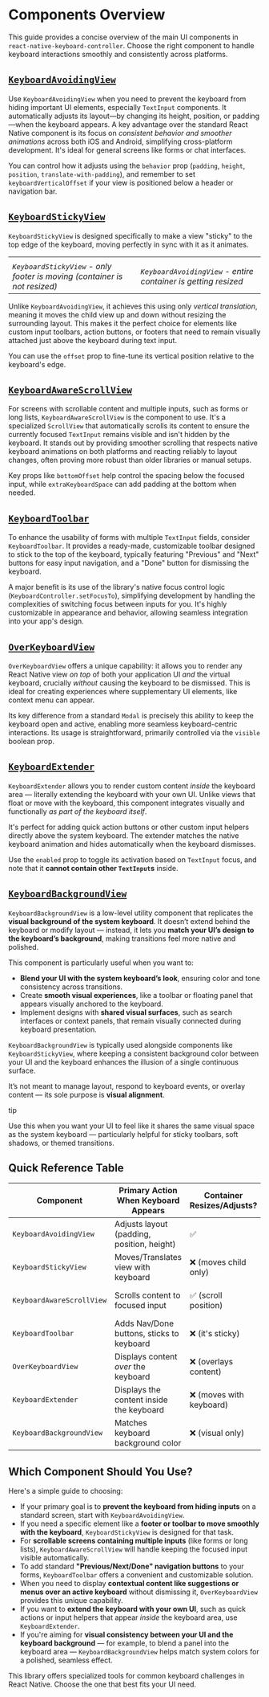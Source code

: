 # Components Overview

This guide provides a concise overview of the main UI components in `react-native-keyboard-controller`. Choose the right component to handle keyboard interactions smoothly and consistently across platforms.

## [`KeyboardAvoidingView`](/react-native-keyboard-controller/pr-preview/pr-1043/docs/api/components/keyboard-avoiding-view.md)[​](/react-native-keyboard-controller/pr-preview/pr-1043/docs/guides/components-overview.md#keyboardavoidingview "Direct link to keyboardavoidingview")

<!-- -->

<!-- -->

<!-- -->

Use `KeyboardAvoidingView` when you need to prevent the keyboard from hiding important UI elements, especially `TextInput` components. It automatically adjusts its layout—by changing its height, position, or padding—when the keyboard appears. A key advantage over the standard React Native component is its focus on *consistent behavior and smoother animations* across both iOS and Android, simplifying cross-platform development. It's ideal for general screens like forms or chat interfaces.

You can control how it adjusts using the `behavior` prop (`padding`, `height`, `position`, `translate-with-padding`), and remember to set `keyboardVerticalOffset` if your view is positioned below a header or navigation bar.

## [`KeyboardStickyView`](/react-native-keyboard-controller/pr-preview/pr-1043/docs/api/components/keyboard-sticky-view.md)[​](/react-native-keyboard-controller/pr-preview/pr-1043/docs/guides/components-overview.md#keyboardstickyview "Direct link to keyboardstickyview")

`KeyboardStickyView` is designed specifically to make a view "sticky" to the top edge of the keyboard, moving perfectly in sync with it as it animates.

<!-- -->

|                                                                           |                                                                |
| ------------------------------------------------------------------------- | -------------------------------------------------------------- |
|                                                                           |                                                                |
| *`KeyboardStickyView` - only footer is moving (container is not resized)* | *`KeyboardAvoidingView` - entire container is getting resized* |

Unlike `KeyboardAvoidingView`, it achieves this using only *vertical translation*, meaning it moves the child view up and down without resizing the surrounding layout. This makes it the perfect choice for elements like custom input toolbars, action buttons, or footers that need to remain visually attached just above the keyboard during text input.

You can use the `offset` prop to fine-tune its vertical position relative to the keyboard's edge.

## [`KeyboardAwareScrollView`](/react-native-keyboard-controller/pr-preview/pr-1043/docs/api/components/keyboard-aware-scroll-view.md)[​](/react-native-keyboard-controller/pr-preview/pr-1043/docs/guides/components-overview.md#keyboardawarescrollview "Direct link to keyboardawarescrollview")

For screens with scrollable content and multiple inputs, such as forms or long lists, `KeyboardAwareScrollView` is the component to use. It's a specialized `ScrollView` that automatically scrolls its content to ensure the currently focused `TextInput` remains visible and isn't hidden by the keyboard. It stands out by providing smoother scrolling that respects native keyboard animations on both platforms and reacting reliably to layout changes, often proving more robust than older libraries or manual setups.

Key props like `bottomOffset` help control the spacing below the focused input, while `extraKeyboardSpace` can add padding at the bottom when needed.

## [`KeyboardToolbar`](/react-native-keyboard-controller/pr-preview/pr-1043/docs/api/components/keyboard-toolbar.md)[​](/react-native-keyboard-controller/pr-preview/pr-1043/docs/guides/components-overview.md#keyboardtoolbar "Direct link to keyboardtoolbar")

To enhance the usability of forms with multiple `TextInput` fields, consider `KeyboardToolbar`. It provides a ready-made, customizable toolbar designed to stick to the top of the keyboard, typically featuring "Previous" and "Next" buttons for easy input navigation, and a "Done" button for dismissing the keyboard.

A major benefit is its use of the library's native focus control logic (`KeyboardController.setFocusTo`), simplifying development by handling the complexities of switching focus between inputs for you. It's highly customizable in appearance and behavior, allowing seamless integration into your app's design.

## [`OverKeyboardView`](/react-native-keyboard-controller/pr-preview/pr-1043/docs/api/views/over-keyboard-view.md)[​](/react-native-keyboard-controller/pr-preview/pr-1043/docs/guides/components-overview.md#overkeyboardview "Direct link to overkeyboardview")

`OverKeyboardView` offers a unique capability: it allows you to render any React Native view *on top* of both your application UI *and* the virtual keyboard, crucially *without* causing the keyboard to be dismissed. This is ideal for creating experiences where supplementary UI elements, like context menu can appear.

Its key difference from a standard `Modal` is precisely this ability to keep the keyboard open and active, enabling more seamless keyboard-centric interactions. Its usage is straightforward, primarily controlled via the `visible` boolean prop.

## [`KeyboardExtender`](/react-native-keyboard-controller/pr-preview/pr-1043/docs/api/views/keyboard-extender.md)[​](/react-native-keyboard-controller/pr-preview/pr-1043/docs/guides/components-overview.md#keyboardextender "Direct link to keyboardextender")

`KeyboardExtender` allows you to render custom content *inside* the keyboard area — literally extending the keyboard with your own UI. Unlike views that float or move with the keyboard, this component integrates visually and functionally *as part of the keyboard itself*.

It's perfect for adding quick action buttons or other custom input helpers directly above the system keyboard. The extender matches the native keyboard animation and hides automatically when the keyboard dismisses.

Use the `enabled` prop to toggle its activation based on `TextInput` focus, and note that it **cannot contain other `TextInput`s** inside.

## [`KeyboardBackgroundView`](/react-native-keyboard-controller/pr-preview/pr-1043/docs/api/views/keyboard-background-view.md)[​](/react-native-keyboard-controller/pr-preview/pr-1043/docs/guides/components-overview.md#keyboardbackgroundview "Direct link to keyboardbackgroundview")

`KeyboardBackgroundView` is a low-level utility component that replicates the **visual background of the system keyboard**. It doesn’t extend behind the keyboard or modify layout — instead, it lets you **match your UI’s design to the keyboard’s background**, making transitions feel more native and polished.

This component is particularly useful when you want to:

* **Blend your UI with the system keyboard’s look**, ensuring color and tone consistency across transitions.
* Create **smooth visual experiences**, like a toolbar or floating panel that appears visually anchored to the keyboard.
* Implement designs with **shared visual surfaces**, such as search interfaces or context panels, that remain visually connected during keyboard presentation.

`KeyboardBackgroundView` is typically used alongside components like `KeyboardStickyView`, where keeping a consistent background color between your UI and the keyboard enhances the illusion of a single continuous surface.

It’s not meant to manage layout, respond to keyboard events, or overlay content — its sole purpose is **visual alignment**.

tip

Use this when you want your UI to feel like it shares the same visual space as the system keyboard — particularly helpful for sticky toolbars, soft shadows, or themed transitions.

## Quick Reference Table[​](/react-native-keyboard-controller/pr-preview/pr-1043/docs/guides/components-overview.md#quick-reference-table "Direct link to Quick Reference Table")

| Component                 | Primary Action When Keyboard Appears       | Container Resizes/Adjusts? | Typical Use Case             | Key Distinction vs. Others                                |
| ------------------------- | ------------------------------------------ | -------------------------- | ---------------------------- | --------------------------------------------------------- |
| `KeyboardAvoidingView`    | Adjusts layout (padding, position, height) | ✅                         | Small Forms, Chat Screens    | Consistent cross-platform avoidance, layout adjustment    |
| `KeyboardStickyView`      | Moves/Translates view with keyboard        | ❌ (moves child only)      | Sticky Footer/Toolbar        | Moves element without resizing layout                     |
| `KeyboardAwareScrollView` | Scrolls content to focused input           | ✅ (scroll position)       | Large Scrollable Forms/Lists | Auto-scrolls within ScrollView, respects native animation |
| `KeyboardToolbar`         | Adds Nav/Done buttons, sticks to keyboard  | ❌ (it's sticky)           | Multi-Input Forms            | Provides UI + native logic for input navigation/dismissal |
| `OverKeyboardView`        | Displays content *over* the keyboard       | ❌ (overlays content)      | Menus, Modals over keyboard  | Keeps keyboard open while showing overlay content         |
| `KeyboardExtender`        | Displays the content inside the keyboard   | ❌ (moves with keyboard)   | Quick actions, shortcuts     | Appears as part of keyboard, matches animation & style    |
| `KeyboardBackgroundView`  | Matches keyboard background color          | ❌ (visual only)           | Visual Blending/Transitions  | Synchronizes color with keyboard for seamless UI effects  |

## Which Component Should You Use?[​](/react-native-keyboard-controller/pr-preview/pr-1043/docs/guides/components-overview.md#which-component-should-you-use "Direct link to Which Component Should You Use?")

Here's a simple guide to choosing:

* If your primary goal is to **prevent the keyboard from hiding inputs** on a standard screen, start with `KeyboardAvoidingView`.
* If you need a specific element like a **footer or toolbar to move smoothly with the keyboard**, `KeyboardStickyView` is designed for that task.
* For **scrollable screens containing multiple inputs** (like forms or long lists), `KeyboardAwareScrollView` will handle keeping the focused input visible automatically.
* To add standard **"Previous/Next/Done" navigation buttons** to your forms, `KeyboardToolbar` offers a convenient and customizable solution.
* When you need to display **contextual content like suggestions or menus over an active keyboard** without dismissing it, `OverKeyboardView` provides this unique capability.
* If you want to **extend the keyboard with your own UI**, such as quick actions or input helpers that appear *inside* the keyboard area, use `KeyboardExtender`.
* If you're aiming for **visual consistency between your UI and the keyboard background** — for example, to blend a panel into the keyboard area — `KeyboardBackgroundView` helps match system colors for a polished, seamless effect.

This library offers specialized tools for common keyboard challenges in React Native. Choose the one that best fits your UI need.
